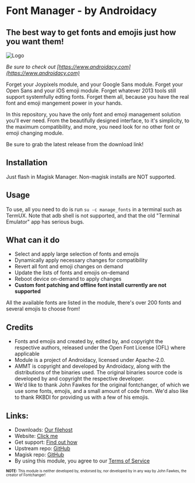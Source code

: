 # **Font Manager - by Androidacy**

## **The best way to get fonts and emojis just how you want them!**

![Logo](https://www.androidacy.com/wp-content/uploads/rsz_cropped-adobe_post_20210202_00133408277657334196729-1024x576-1.png)

_Be sure to check out [https://www.androidacy.com](https://www.androidacy.com)_


Forget your Joypixels module, and your Google Sans module. Forget your Open Sans and your iOS emoji module. Forget whatever 2013 tools still support systemfully edting fonts. Forget them all, because you have the real font and emoji mangement power in your hands.

In this repository, you have the only font and emoji management solution you'll ever need. From the beautifully designed interface, to it's simplicity, to the maximum compatibility, and more, you need look for no other font or emoji changing module.

Be sure to grab the latest release from the download link!

## Installation

Just flash in Magisk Manager. Non-magisk installs are NOT supported.

## Usage

To use, all you need to do is run `su -c manage_fonts` in a terminal such as TermUX. Note that adb shell is not supported, and that the old "Terminal Emulator" app has serious bugs.

## What can it do

- Select and apply large selection of fonts and emojis
- Dynamically apply necessary changes for compatibility
- Revert all font and emoji changes on demand
- Update the lists of fonts and emojis on-demand
- Reboot device on-demand to apply changes
- **Custom font patching and offline font install currently are not supported**

All the available fonts are listed in the module, there's over 200 fonts and several emojis to choose from!

## Credits

- Fonts and emojis and created by, edited by, and copyright the respective authors, released under the Open Font License (OFL) where applicable
- Module is a project of Androidacy, licensed under Apache-2.0.
- AMMT is copyright and developed by Androidacy, along with the distributions of the binaries used. The original binaries source code is developed by and copyright the respective developer.
- We'd like to thank John Fawkes for the original fontchanger, of which we use some fonts, emojis, and a small amount of code from. We'd also like to thank RKBDI for providing us with a few of his emojis.

## Links:

- Downloads: [Our filehost](https://dl.androidacy.com/?ee=1&eeFolder=Magisk-Modules%2FFontifier&eeListID=1)
- Website: [Click me](https://www.androidacy.com)
- Get support: [Find out how](https://www.androidacy.com/contact/)
- Upstream repo: [GitHub](https://github.com/androidacy/FontManager/)
- Magisk repo: [GitHub](https://github.com/Magisk-Modules-Repo/fontrevival)
- By using this module, you agree to our [Terms of Service](https://www.androidacy.com/terms/)

<sub><sub>**NOTE:** This module is neither developed by, endorsed by, nor developed by in any way by John Fawkes, the creator of Fontchanger!</sub></sup>
